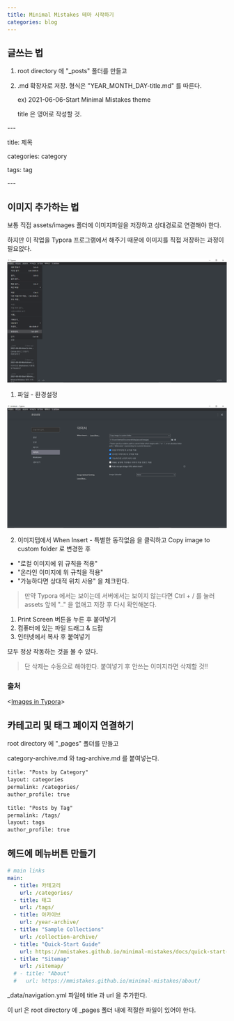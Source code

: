 ```yaml
---
title: Minimal Mistakes 테마 시작하기
categories: blog
---
```


## 글쓰는 법

1. root directory 에 "_posts" 폴더를 만들고 

2. .md 확장자로 저장. 형식은 "YEAR_MONTH_DAY-title.md" 를 따른다.

   ex) 2021-06-06-Start Minimal Mistakes theme

   title 은 영어로 작성할 것.

\-\-\-

title: 제목

categories: category

tags: tag

\-\-\-

## 이미지 추가하는 법

보통 직접 assets/images 폴더에 이미지파일을 저장하고 상대경로로 연결해야 한다.

하지만 이 작업을 Typora 프로그램에서 해주기 때문에 이미지를 직접 저장하는 과정이 필요없다.

![image-20210609230029207](/assets/images/image-20210609230029207.png)

1) 파일 - 환경설정

![image-20210609230302150](/assets/images/image-20210609230302150.png)

2) 이미지탭에서 When Insert - 특별한 동작없음 을 클릭하고 Copy image to custom folder 로 변경한 후 

- "로컬 이미지에 위 규칙을 적용"
- "온라인 이미지에 위 규칙을 적용"
- "가능하다면 상대적 위치 사용" 을 체크한다.

> 만약 Typora 에서는 보이는데 서버에서는 보이지 않는다면 Ctrl + / 를 눌러 assets 앞에 ".." 을 없애고 저장 후 다시 확인해본다.


1. Print Screen 버튼을 누른 후 붙여넣기
2. 컴퓨터에 있는 파일 드래그 & 드랍
3. 인터넷에서 복사 후 붙여넣기

모두 정상 작동하는 것을 볼 수 있다.

> 단 삭제는 수동으로 해야한다. 붙여넣기 후 안쓰는 이미지라면 삭제할 것!!

### 출처

<[Images in Typora](https://support.typora.io/Images/#when-insert-images)>

## 카테고리 및 태그 페이지 연결하기

root directory 에 "_pages" 폴더를 만들고

category-archive.md 와 tag-archive.md 를 붙여넣는다.

```html
title: "Posts by Category"
layout: categories
permalink: /categories/
author_profile: true
```

```html
title: "Posts by Tag"
permalink: /tags/
layout: tags
author_profile: true
```

## 헤드에 메뉴버튼 만들기

```yaml
# main links
main:
  - title: 카테고리
    url: /categories/
  - title: 태그
    url: /tags/
  - title: 아카이브
    url: /year-archive/
  - title: "Sample Collections"
    url: /collection-archive/
  - title: "Quick-Start Guide"
    url: https://mmistakes.github.io/minimal-mistakes/docs/quick-start-guide/
  - title: "Sitemap"
    url: /sitemap/
  # - title: "About"
  #   url: https://mmistakes.github.io/minimal-mistakes/about/
```

_data/navigation.yml 파일에 title 과 url 을 추가한다.

이 url 은 root directory 에 _pages 폴더 내에 적절한 파일이 있어야 한다.
